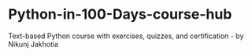 # Python-in-100-Days-course-hub
Text-based Python course with exercises, quizzes, and certification - by Nikunj Jakhotia
